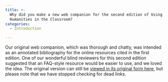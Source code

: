 ```yaml
---
title: >-
  Why did you make a new web companion for the second edition of Using Digital
  Humanities in the Classroom?
categories:
  - Introduction

---
```

Our original web companion, which was thorough and chatty, was intended as an annotated bibliography for the online resources cited in the first edition. One of our wonderful blind reviewers for this second edition suggested that an FAQ-style resource would be easier to use, and we loved the idea. The original version can still be [viewed in its original form here](https://www.google.com/url?q=http://www.teachdh.com/2016&sa=D&source=editors&ust=1649984699347574&usg=AOvVaw1k5oFe0tk44xNyha-HgqaS), but please note that we have stopped checking for dead links.